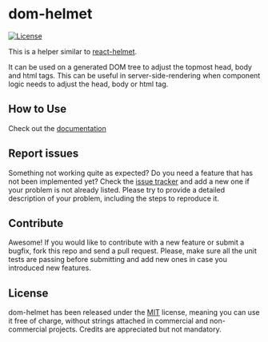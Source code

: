 # dom-helmet

[![License](https://img.shields.io/badge/License-MIT-blue.svg)](https://github.com/Lusito/tsx-dom/blob/master/LICENSE)

This is a helper similar to [react-helmet](https://github.com/nfl/react-helmet).

It can be used on a generated DOM tree to adjust the topmost head, body and html tags.
This can be useful in server-side-rendering when component logic needs to adjust the head, body or html tag.

## How to Use

Check out the [documentation](https://lusito.github.io/tsx-dom/dom-helmet/setup.html)

## Report issues

Something not working quite as expected? Do you need a feature that has not been implemented yet? Check the [issue tracker](https://github.com/Lusito/tsx-dom/issues) and add a new one if your problem is not already listed. Please try to provide a detailed description of your problem, including the steps to reproduce it.

## Contribute

Awesome! If you would like to contribute with a new feature or submit a bugfix, fork this repo and send a pull request. Please, make sure all the unit tests are passing before submitting and add new ones in case you introduced new features.

## License

dom-helmet has been released under the [MIT](https://github.com/Lusito/tsx-dom/blob/master/LICENSE) license, meaning you
can use it free of charge, without strings attached in commercial and non-commercial projects. Credits are appreciated but not mandatory.
